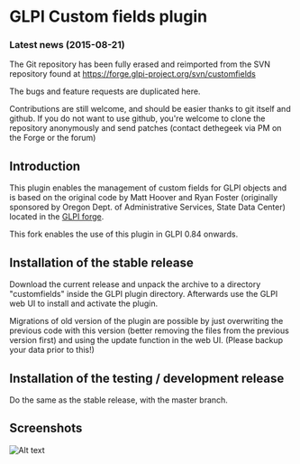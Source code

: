 # GLPI Custom fields plugin

### Latest news (2015-08-21)

The Git repository has been fully erased and reimported from the SVN repository found at https://forge.glpi-project.org/svn/customfields

The bugs and feature requests are duplicated here.

Contributions are still welcome, and should be easier thanks to git itself and github. If you do not want to use github, you're welcome to clone the repository anonymously and send patches (contact dethegeek via PM on the Forge or the forum)

## Introduction

This plugin enables the management of custom fields for GLPI objects and is
based on the original code by Matt Hoover and Ryan Foster (originally
sponsored by Oregon Dept. of Administrative Services,
State Data Center) located in the [GLPI forge][].

This fork enables the use of this plugin in GLPI 0.84 onwards.

## Installation of the stable release

Download the current release and unpack the archive to a directory
"customfields" inside the GLPI plugin directory. Afterwards use the GLPI web
UI to install and activate the plugin.

Migrations of old version of the plugin are possible by just overwriting the
previous code with this version (better removing the files from the previous
version first) and using the update function in the web UI. (Please backup
your data prior to this!)

## Installation of the testing / development release

Do the same as the stable release, with the master branch.

[GLPI forge]: https://forge.glpi-project.org/svn/customfields

## Screenshots

![Alt text](../plugin-repo/screenshot-001.png?raw=true "List of supported assets")
